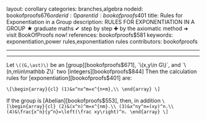 layout: corollary
categories: branches,algebra
nodeid: bookofproofs$676
orderid: 0
parentid: bookofproofs$401
title: Rules for Exponentiation in a Group
description: RULES FOR EXPONENTIATION IN A GROUP ★ graduate maths ✔ step by step ✚ by the axiomatic method ➜ visit BookOfProofs now!
references: bookofproofs$581
keywords: exponentiation,power rules,exponentiation rules
contributors: bookofproofs

---


---

Let `\((G,\ast)\)` be an [group][bookofproofs$671], `\(x,y\in G\)`, and `\(n,m\in\mathbb Z\)` two [integers][bookofproofs$844] Then the calculation rules for [exponentiation][bookofproofs$401] are:

`\[\begin{array}{cl}
(1)&x^nx^m=x^{n+m},\\
\end{array}
\]`

If the group is [Abelian][bookofproofs$553], then, in addition 
`\[\begin{array}{cl}
(2)&(x^n)^m=x^{nm}.\\
(3)&x^ny^n=(xy)^n.\\
(4)&\frac{x^n}{y^n}=\left(\frac xy\right)^n.
\end{array}
\]`
